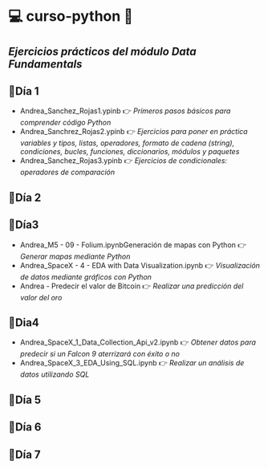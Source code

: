 # 💻 curso-python 🐍
## _Ejercicios prácticos del módulo Data Fundamentals_

## 📌Día 1
- Andrea_Sanchez_Rojas1.ypinb 👉 _Primeros pasos básicos para comprender código Python_
- Andrea_Sanchrez_Rojas2.ypinb 👉 _Ejercicios para poner en práctica variables y tipos, listas, operadores, formato de cadena (string), condiciones, bucles, funciones, diccionarios, módulos y paquetes_
- Andrea_Sanchez_Rojas3.ypinb 👉 _Ejercicios de condicionales: operadores de comparación_
## 📌Día 2
## 📌Día3
- Andrea_M5 - 09 - Folium.ipynbGeneración de mapas con Python 👉 _Generar mapas mediante Python_
- Andrea_SpaceX - 4 - EDA with Data Visualization.ipynb 👉 _Visualización de datos mediante gráficos con Python_
- Andrea - Predecir el valor de Bitcoin 👉 _Realizar una predicción del valor del oro_
## 📌Dia4
- Andrea_SpaceX_1_Data_Collection_Api_v2.ipynb 👉 _Obtener datos para predecir si un Falcon 9 aterrizará con éxito o no_
- Andrea_SpaceX_3_EDA_Using_SQL.ipynb 👉 _Realizar un análisis de datos utilizando SQL_

## 📌Día 5

## 📌Día 6

## 📌Día 7
